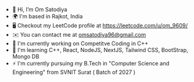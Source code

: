 - 👋 Hi, I’m Om Satodiya
- 🌍  I'm based in Rajkot, India
- 🖥️  Checkout my LeetCode profile at https://leetcode.com/u/om_9609/
- ✉️  You can contact me at omsatodiya96@gmail.com
- 🚀  I'm currently working on Competitve Coding in C++
- 🧠  I'm learning C++, React, NodeJS, NextJS, Tailwind CSS, BootStrap, Mongo DB
- ⚡  I'm currently pursuing my B.Tech in "Computer Science and Engineering" from SVNIT Surat ( Batch of 2027 )

<!---
omsatodiya/omsatodiya is a ✨ special ✨ repository because its `README.md` (this file) appears on your GitHub profile.
You can click the Preview link to take a look at your changes.
--->
